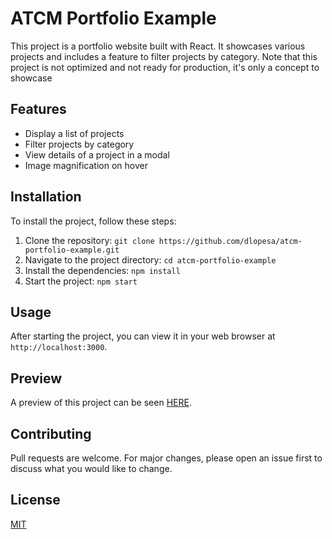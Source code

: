 # ATCM Portfolio Example

This project is a portfolio website built with React. It showcases various projects and includes a feature to filter projects by category. Note that this project is not optimized and not ready for production, it's only a concept to showcase

## Features

- Display a list of projects
- Filter projects by category
- View details of a project in a modal
- Image magnification on hover

## Installation

To install the project, follow these steps:

1. Clone the repository: `git clone https://github.com/dlopesa/atcm-portfolio-example.git`
2. Navigate to the project directory: `cd atcm-portfolio-example`
3. Install the dependencies: `npm install`
4. Start the project: `npm start`

## Usage

After starting the project, you can view it in your web browser at `http://localhost:3000`.

## Preview

A preview of this project can be seen [HERE](https://dlopesa.github.io/atcm-portfolio-example/).

## Contributing

Pull requests are welcome. For major changes, please open an issue first to discuss what you would like to change.

## License

[MIT](https://choosealicense.com/licenses/mit/)
